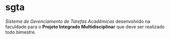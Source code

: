 # sgta
 *Sistema de Gerenciamento de Tarefas Acadêmicas* desenvolvido na faculdade para o **Projeto Integrado Multidisciplinar** que deve ser realizado todo bimestre.
